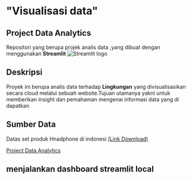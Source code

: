 # "Visualisasi data"

## Project Data Analytics 

 Repositori yang berupa projek analis data ,yang dibuat dengan menggunakan **Streamlit** <img src="https://user-images.githubusercontent.com/7164864/217935870-c0bc60a3-6fc0-4047-b011-7b4c59488c91.png" alt="Streamlit logo"></img>

## Deskripsi

Proyek ini berupa analis data terhadap **Lingkungan** yang divisualisasikan secara cloud melalui sebuah website.Tujuan utamanya yakni untuk memberikan insight dan pemahaman mengenai informasi data yang di dapatkan

## Sumber Data
Datas set produk Hnadphone di indonesi [(Link Download)](https://www.kaggle.com/datasets/luthfikun/indonesian-phone-dataset)

   [Project Data Analytics](https://ucq66fjatnjgtvrbp6tngf.streamlit.app/)

## menjalankan dashboard streamlit local